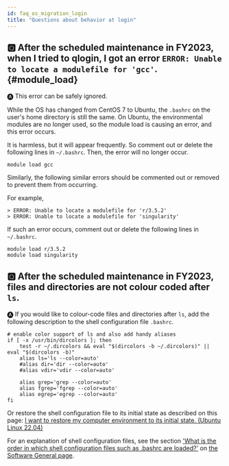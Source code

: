 ```yaml
---
id: faq_os_migration_login
title: "Questions about behavior at login"
---
```


## &#x1F180; After the scheduled maintenance in FY2023, when I tried to qlogin, I got an error `ERROR: Unable to locate a modulefile for 'gcc'`. {#module_load}

&#x1F150; This error can be safely ignored.

While the OS has changed from CentOS 7 to Ubuntu, the `.bashrc` on the user's home directory is still the same.
On Ubuntu, the environmental modules are no longer used, so the module load is causing an error, and this error occurs.

It is harmless, but it will appear frequently. So comment out or delete the following lines in `~/.bashrc`. Then, the error will no longer occur.

```
module load gcc
```

Similarly, the following similar errors should be commented out or removed to prevent them from occurring.

For example,

```
> ERROR: Unable to locate a modulefile for 'r/3.5.2'
> ERROR: Unable to locate a modulefile for 'singularity'
```

If such an error occurs, comment out or delete the following lines in `~/.bashrc`.

```
module load r/3.5.2
module load singularity
```


## &#x1F180; After the scheduled maintenance in FY2023, files and directories are not colour coded after `ls`.

&#x1F150; If you would like to colour-code files and directories after `ls`, add the following description to the shell configuration file `.bashrc`.


```
# enable color support of ls and also add handy aliases
if [ -x /usr/bin/dircolors ]; then
    test -r ~/.dircolors && eval "$(dircolors -b ~/.dircolors)" || eval "$(dircolors -b)"
    alias ls='ls --color=auto'
    #alias dir='dir --color=auto'
    #alias vdir='vdir --color=auto'

    alias grep='grep --color=auto'
    alias fgrep='fgrep --color=auto'
    alias egrep='egrep --color=auto'
fi
```

Or restore the shell configuration file to its initial state as described on  this page: [<u>I want to restore my computer environment to its initial state. (Ubuntu Linux 22.04)</u>](/faq/faq_software#ubuntu-initialization)

For an explanation of shell configuration files, see the section [<u>'What is the order in which shell configuration files such as .bashrc are loaded?'</u>](/faq/faq_software#shell-config) on [<u>the Software General page</u>](/faq/faq_software).

